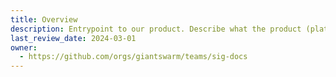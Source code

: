 ```yaml
---
title: Overview
description: Entrypoint to our product. Describe what the product (platform) looks like and different features it offers.
last_review_date: 2024-03-01
owner:
  - https://github.com/orgs/giantswarm/teams/sig-docs
---
```

